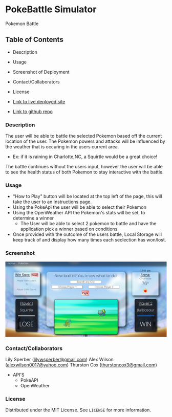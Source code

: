 # PokeBattle Simulator
Pokemon Battle
## Table of Contents
- Description
- Usage
- Screenshot of Deployment
- Contact/Collaborators 
- License

- [Link to live deployed site](https://lilyws.github.io/pokemon-battle/index.html)
- [Link to github repo](https://github.com/LilyWS/pokemon-battle)

### Description
The user will be able to battle the selected Pokemon based off the current location of the user. The Pokemon powers and attacks will be influenced by the weather that is occuring in the users current area.
- Ex: if it is raining in Charlotte,NC, a Squirtle would be a great choice!

The battle continues without the users input, however the user will be able to see the health status of both Pokemon to stay interactive with the battle. 

### Usage
- "How to Play" button will be located at the top left of the page, this will take the user to an Instructions page.
- Using the PokeApi the user will be able to select their Pokemon
- Using the OpenWeather API the Pokemon's stats will be set, to determine a winner
    - The User will be able to select 2 pokemon to battle and have the application pick a winner based on conditions.
- Once provided with the outcome of the users battle, Local Storage will keep track of and display how many times each seclection has won/lost. 

### Screenshot
![screenshot](./assets/ss.jpg)

### Contact/Collaborators
Lily Sperber (lilywsperber@gmail.com)
Alex Wilson (alexwilson0017@yahoo.com)
Thurston Cox (thurstoncox3@gmail.com)
- API'S
    - PokeAPI
    - OpenWeather

### License
Distributed under the MIT License. See `LICENSE` for more information.
